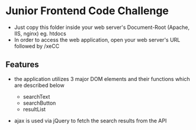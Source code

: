 # Junior Frontend Code Challenge

- Just copy this folder inside your web server's Document-Root (Apache, IIS, nginx) eg. htdocs
- In order to access the web application, open your web server's URL followed by /xeCC

## Features

- the application utilizes 3 major DOM elements and their functions which are described below
  - searchText
  - searchButton
  - resultList
  
- ajax is used via jQuery to fetch the search results from the API
  
